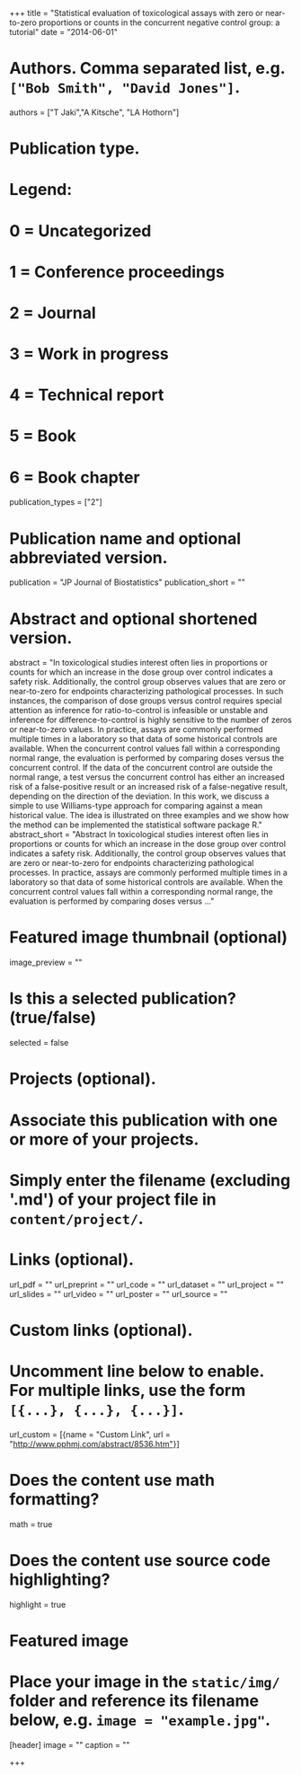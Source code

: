 +++
title = "Statistical evaluation of toxicological assays with zero or near-to-zero proportions or counts in the concurrent negative control group: a tutorial"
date = "2014-06-01"

# Authors. Comma separated list, e.g. `["Bob Smith", "David Jones"]`.
authors = ["T Jaki","A Kitsche", "LA Hothorn"]

# Publication type.
# Legend:
# 0 = Uncategorized
# 1 = Conference proceedings
# 2 = Journal
# 3 = Work in progress
# 4 = Technical report
# 5 = Book
# 6 = Book chapter
publication_types = ["2"]

# Publication name and optional abbreviated version.
publication = "JP Journal of Biostatistics"
publication_short = ""

# Abstract and optional shortened version.
abstract = "In toxicological studies interest often lies in proportions or counts for which an increase in the dose group over control indicates a safety risk. Additionally, the control group observes values that are zero or near-to-zero for endpoints characterizing pathological processes. In such instances, the comparison of dose groups versus control requires special attention as inference for ratio-to-control is infeasible or unstable and inference for difference-to-control is highly sensitive to the number of zeros or near-to-zero values. In practice, assays are commonly performed multiple times in a laboratory so that data of some historical controls are available. When the concurrent control values fall within a corresponding normal range, the evaluation is performed by comparing doses versus the concurrent control. If the data of the concurrent control are outside the normal range, a test versus the concurrent control has either an increased risk of a false-positive result or an increased risk of a false-negative result, depending on the direction of the deviation. In this work, we discuss a simple to use Williams-type approach for comparing against a mean historical value. The idea is illustrated on three examples and we show how the method can be implemented the statistical software package R."
abstract_short = "Abstract In toxicological studies interest often lies in proportions or counts for which an increase in the dose group over control indicates a safety risk. Additionally, the control group observes values that are zero or near-to-zero for endpoints characterizing pathological processes. In practice, assays are commonly performed multiple times in a laboratory so that data of some historical controls are available. When the concurrent control values fall within a corresponding normal range, the evaluation is performed by comparing doses versus ..."

# Featured image thumbnail (optional)
image_preview = ""

# Is this a selected publication? (true/false)
selected = false

# Projects (optional).
#   Associate this publication with one or more of your projects.
#   Simply enter the filename (excluding '.md') of your project file in `content/project/`.

# Links (optional).
url_pdf = ""
url_preprint = ""
url_code = ""
url_dataset = ""
url_project = ""
url_slides = ""
url_video = ""
url_poster = ""
url_source = ""

# Custom links (optional).
#   Uncomment line below to enable. For multiple links, use the form `[{...}, {...}, {...}]`.
url_custom = [{name = "Custom Link", url = "http://www.pphmj.com/abstract/8536.htm"}]

# Does the content use math formatting?
math = true

# Does the content use source code highlighting?
highlight = true

# Featured image
# Place your image in the `static/img/` folder and reference its filename below, e.g. `image = "example.jpg"`.
[header]
image = ""
caption = ""

+++

